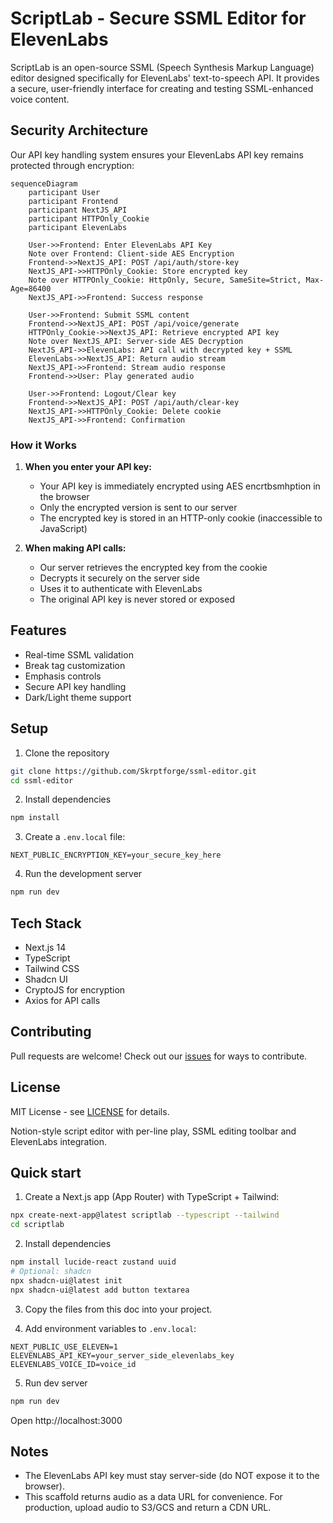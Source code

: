 # ScriptLab - Secure SSML Editor for ElevenLabs

ScriptLab is an open-source SSML (Speech Synthesis Markup Language) editor designed specifically for ElevenLabs' text-to-speech API. It provides a secure, user-friendly interface for creating and testing SSML-enhanced voice content.

## Security Architecture

Our API key handling system ensures your ElevenLabs API key remains protected through encryption:

```mermaid
sequenceDiagram
    participant User
    participant Frontend
    participant NextJS_API
    participant HTTPOnly_Cookie
    participant ElevenLabs

    User->>Frontend: Enter ElevenLabs API Key
    Note over Frontend: Client-side AES Encryption
    Frontend->>NextJS_API: POST /api/auth/store-key 
    NextJS_API->>HTTPOnly_Cookie: Store encrypted key
    Note over HTTPOnly_Cookie: HttpOnly, Secure, SameSite=Strict, Max-Age=86400
    NextJS_API->>Frontend: Success response

    User->>Frontend: Submit SSML content
    Frontend->>NextJS_API: POST /api/voice/generate
    HTTPOnly_Cookie->>NextJS_API: Retrieve encrypted API key
    Note over NextJS_API: Server-side AES Decryption
    NextJS_API->>ElevenLabs: API call with decrypted key + SSML
    ElevenLabs->>NextJS_API: Return audio stream
    NextJS_API->>Frontend: Stream audio response
    Frontend->>User: Play generated audio

    User->>Frontend: Logout/Clear key
    Frontend->>NextJS_API: POST /api/auth/clear-key
    NextJS_API->>HTTPOnly_Cookie: Delete cookie
    NextJS_API->>Frontend: Confirmation
```

### How it Works

1. **When you enter your API key:**
   - Your API key is immediately encrypted using AES encrtbsmhption in the browser
   - Only the encrypted version is sent to our server
   - The encrypted key is stored in an HTTP-only cookie (inaccessible to JavaScript)

2. **When making API calls:**
   - Our server retrieves the encrypted key from the cookie
   - Decrypts it securely on the server side
   - Uses it to authenticate with ElevenLabs
   - The original API key is never stored or exposed

## Features

- Real-time SSML validation
- Break tag customization
- Emphasis controls
- Secure API key handling
- Dark/Light theme support

## Setup

1. Clone the repository
```bash
git clone https://github.com/Skrptforge/ssml-editor.git
cd ssml-editor
```

2. Install dependencies
```bash
npm install
```

3. Create a `.env.local` file:
```env
NEXT_PUBLIC_ENCRYPTION_KEY=your_secure_key_here
```

4. Run the development server
```bash
npm run dev
```

## Tech Stack

- Next.js 14
- TypeScript
- Tailwind CSS
- Shadcn UI
- CryptoJS for encryption
- Axios for API calls

## Contributing

Pull requests are welcome! Check out our [issues](https://github.com/Skrptforge/ssml-editor/issues) for ways to contribute.

## License

MIT License - see [LICENSE](LICENSE) for details.

Notion-style script editor with per-line play, SSML editing toolbar and ElevenLabs integration.

## Quick start

1. Create a Next.js app (App Router) with TypeScript + Tailwind:

```bash
npx create-next-app@latest scriptlab --typescript --tailwind
cd scriptlab
```

2. Install dependencies

```bash
npm install lucide-react zustand uuid
# Optional: shadcn
npx shadcn-ui@latest init
npx shadcn-ui@latest add button textarea
```

3. Copy the files from this doc into your project.

4. Add environment variables to `.env.local`:

```
NEXT_PUBLIC_USE_ELEVEN=1
ELEVENLABS_API_KEY=your_server_side_elevenlabs_key
ELEVENLABS_VOICE_ID=voice_id
```

5. Run dev server

```bash
npm run dev
```

Open http://localhost:3000


## Notes
- The ElevenLabs API key must stay server-side (do NOT expose it to the browser).
- This scaffold returns audio as a data URL for convenience. For production, upload audio to S3/GCS and return a CDN URL.
```
```
